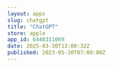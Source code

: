 ```yaml
---
layout: apps
slug: chatgpt
title: "ChatGPT"
store: apple
app_id: 6448311069
date: 2025-03-30T13:00:32Z
published: 2023-05-30T07:00:00Z
---
```

